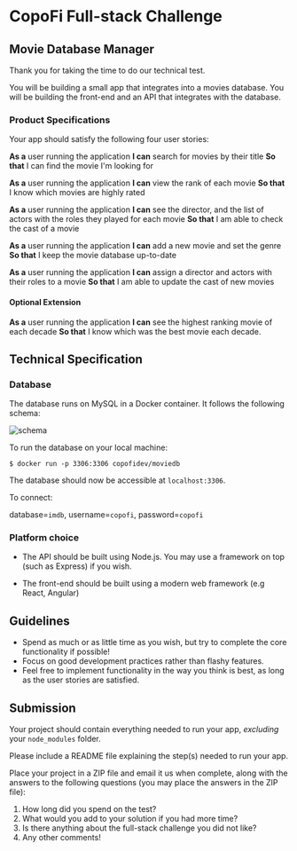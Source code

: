 # CopoFi Full-stack Challenge
## Movie Database Manager

Thank you for taking the time to do our technical test.

You will be building a small app that integrates into a movies database. You will be building the front-end and an API that integrates with the database.

### Product Specifications
Your app should satisfy the following four user stories:

**As a** user running the application
**I can** search for movies by their title
**So that** I can find the movie I'm looking for

**As a** user running the application
**I can** view the rank of each movie
**So that** I know which movies are highly rated

**As a** user running the application
**I can** see the director, and the list of actors with the roles they played for each movie
**So that** I am able to check the cast of a movie

**As a** user running the application
**I can** add a new movie and set the genre
**So that** I keep the movie database up-to-date

**As a** user running the application
**I can** assign a director and actors with their roles to a movie
**So that** I am able to update the cast of new movies

#### Optional Extension

**As a** user running the application
**I can** see the highest ranking movie of each decade
**So that** I know which was the best movie each decade.

## Technical Specification

### Database

The database runs on MySQL in a Docker container. It follows the following schema:

![schema](https://relational.fit.cvut.cz/assets/img/datasets-generated/imdb_ijs.svg)

To run the database on your local machine:

```$ docker run -p 3306:3306 copofidev/moviedb```

The database should now be accessible at ```localhost:3306```.

To connect:

database=```imdb```,
username=```copofi```,
password=```copofi```


### Platform choice
- The API should be built using Node.js. You may use a framework on top (such as Express) if you wish.

- The front-end should be built using a modern web framework (e.g React, Angular)

## Guidelines
- Spend as much or as little time as you wish, but try to complete the core functionality if possible!
- Focus on good development practices rather than flashy features.
- Feel free to implement functionality in the way you think is best, as long as the user stories are satisfied.

## Submission
Your project should contain everything needed to run your app, *excluding* your ```node_modules``` folder.

Please include a README file explaining the step(s) needed to run your app.

Place your project in a ZIP file and email it us when complete, along with the answers to the following questions (you may place the answers in the ZIP file):

1. How long did you spend on the test?
2. What would you add to your solution if you had more time?
3. Is there anything about the full-stack challenge you did not like?
4. Any other comments!
